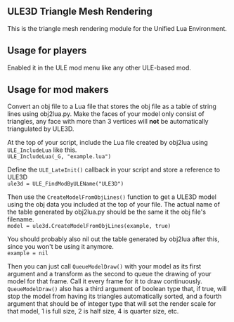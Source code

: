 ## ULE3D Triangle Mesh Rendering
This is the triangle mesh rendering module for the Unified Lua Environment.

## Usage for players
Enabled it in the ULE mod menu like any other ULE-based mod.

## Usage for mod makers
Convert an obj file to a Lua file that stores the obj file as a table of string lines using obj2lua.py.
Make the faces of your model only consist of triangles, any face with more than 3 vertices will
**not** be automatically triangulated by ULE3D.

At the top of your script, include the Lua file created by obj2lua using `ULE_IncludeLua` like this.  
`ULE_IncludeLua(_G, "example.lua")`
  

Define the `ULE_LateInit()` callback in your script and store a reference to ULE3D  
`ule3d = ULE_FindModByULEName("ULE3D")` 

Then use the `CreateModelFromObjLines()` function to get a ULE3D model using the obj data
you included at the top of your file. The actual name of the table generated by obj2lua.py should be
the same it the obj file's filename.  
`model = ule3d.CreateModelFromObjLines(example, true)`

You should probably also nil out the table generated by obj2lua after this, since you won't
be using it anymore.  
`example = nil`

Then you can just call `QueueModelDraw()` with your model as its first argument and a transform as the second to queue the drawing of your model for that frame. Call it every frame for it to draw continuously.  
`QueueModelDraw()` also has a third argument of boolean type that, if true, will stop the model from having its triangles automatically sorted, and a fourth argument
that should be of integer type that will set the render scale for that model, 1 is full size, 2 is half size, 4 is quarter size, etc.


